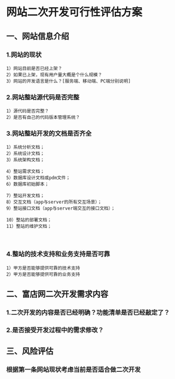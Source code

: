 # 网站二次开发可行性评估方案

## 一、网站信息介绍
### 1.网站的现状

    1）网站目前是否已经上架？
    2）如果已上架，现有用户量大概是个什么规模？
    3）网站的开发语言是什么？[服务端、移动端、PC端分别说明]

### 2.网站整站源代码是否完整

    1）源代码是否完整？
    2）是否有自己的代码版本管理系统？

### 3.网站整站开发的文档是否齐全

    1）系统分析文档；
    2）系统设计文档；
    3）系统架构文档；

    4）整站需求文档；
    5）数据库设计文档或pdm文件；
    6）数据库初始脚本；

    7）整站开发文档；
    8）交互文档（app与server的所有交互场景）；
    9）整站接口文档（app与server端交互的接口文档）；

    10）整站的部署文档；
    11）整站的维护文档；
  
### 4.整站的技术支持和业务支持是否可靠

    1）甲方是否能够提供可靠的技术支持
    2）甲方是否能够提供可靠的业务支持

## 二、富店网二次开发需求内容

### 1.二次开发的内容是否已经明确？功能清单是否已经敲定了？

### 2.是否接受开发过程中的需求修改？

## 三、风险评估

### 根据第一条网站现状考虑当前是否适合做二次开发
